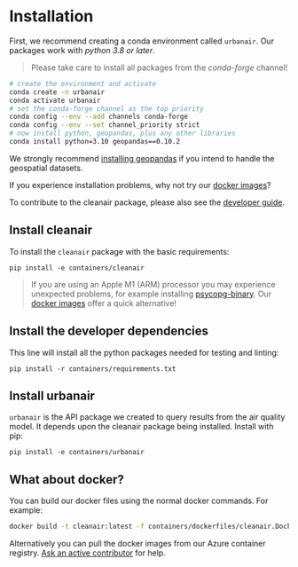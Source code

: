 # Installation

First, we recommend creating a conda environment called `urbanair`.
Our packages work with *python 3.8 or later*.

> Please take care to install all packages from the *conda-forge* channel!
```bash
# create the environment and activate
conda create -n urbanair
conda activate urbanair
# set the conda-forge channel as the top priority
conda config --env --add channels conda-forge
conda config --env --set channel_priority strict
# now install python, geopandas, plus any other libraries
conda install python=3.10 geopandas==0.10.2
```

We strongly recommend [installing geopandas](https://geopandas.org/en/stable/getting_started/install.html)
if you intend to handle the geospatial datasets.

If you experience installation problems, why not try our [docker images](#what-about-docker)?

To contribute to the cleanair package, please also see the [developer guide](developer.md).

## Install cleanair

To install the `cleanair` package with the basic requirements:

```
pip install -e containers/cleanair
```

> If you are using an Apple M1 (ARM) processor you may experience unexpected problems, for example installing [psycopg-binary](https://www.psycopg.org/psycopg3/docs/basic/install.html#binary-installation). Our [docker images](#what-about-docker) offer a quick alternative!

## Install the developer dependencies

This line will install all the python packages needed for testing and linting:

```
pip install -r containers/requirements.txt
```

## Install urbanair

`urbanair` is the API package we created to query results from the air quality model.
It depends upon the cleanair package being installed.
Install with pip:

```
pip install -e containers/urbanair
```

## What about docker?

You can build our docker files using the normal docker commands.
For example:

```bash
docker build -t cleanair:latest -f containers/dockerfiles/cleanair.Dockerfile containers
```

Alternatively you can pull the docker images from our Azure container registry.
[Ask an active contributor](contributors.md) for help.

